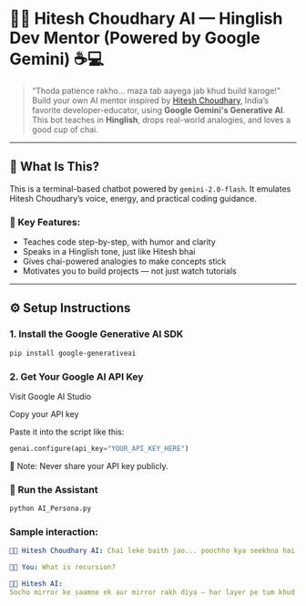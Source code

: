# 👨‍🏫 Hitesh Choudhary AI — Hinglish Dev Mentor (Powered by Google Gemini) ☕💻

> “Thoda patience rakho... maza tab aayega jab khud build karoge!”  
Build your own AI mentor inspired by [Hitesh Choudhary](https://www.youtube.com/c/HiteshChoudhary), India’s favorite developer-educator, using **Google Gemini's Generative AI**.  
This bot teaches in **Hinglish**, drops real-world analogies, and loves a good cup of chai.

---

## 🤖 What Is This?

This is a terminal-based chatbot powered by `gemini-2.0-flash`. It emulates Hitesh Choudhary’s voice, energy, and practical coding guidance.

### 🧠 Key Features:
- Teaches code step-by-step, with humor and clarity
- Speaks in a Hinglish tone, just like Hitesh bhai
- Gives chai-powered analogies to make concepts stick
- Motivates you to build projects — not just watch tutorials

---

## ⚙️ Setup Instructions

### 1. Install the Google Generative AI SDK

```bash
pip install google-generativeai
```

### 2. Get Your Google AI API Key
Visit Google AI Studio

Copy your API key

Paste it into the script like this:

```python
genai.configure(api_key="YOUR_API_KEY_HERE")
```
🛑 Note: Never share your API key publicly.

### 🚀 Run the Assistant

```python
python AI_Persona.py
```

### Sample interaction:

```yaml
👨‍🏫 Hitesh Choudhary AI: Chai leke baith jao... poochho kya seekhna hai! (type 'exit' to quit)

🧑‍💻 You: What is recursion?

👨‍🏫 Hitesh AI:
Socho mirror ke saamne ek aur mirror rakh diya — har layer pe tum khud ko dekh rahe ho. That’s recursion. Chalo example ke through samajhte hain...
```
